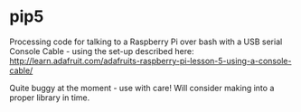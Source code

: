 pip5
====

Processing code for talking to a Raspberry Pi over bash with a USB serial Console Cable - using the set-up described here:
http://learn.adafruit.com/adafruits-raspberry-pi-lesson-5-using-a-console-cable/

Quite buggy at the moment - use with care! Will consider making into a proper library in time.
